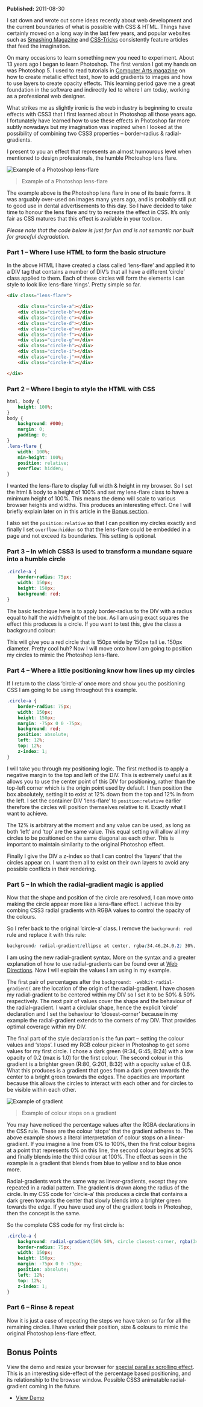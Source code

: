 **Published:** 2011-08-30

I sat down and wrote out some ideas recently about web development and the current boundaries of what is possible with CSS & HTML. Things have certainly moved on a long way in the last few years, and popular websites such as [Smashing Magazine](http://www.smashingmagazine.com) and [CSS-Tricks](http://css-tricks.com) consistently feature articles that feed the imagination.

On many occasions to learn something new you need to experiment. About 13 years ago I began to learn Photoshop. The first version I got my hands on was Photoshop 5. I used to read tutorials in [Computer Arts magazine](http://www.computerarts.co.uk/) on how to create metallic effect text, how to add gradients to images and how to use layers to create opacity effects. This learning period gave me a great foundation in the software and indirectly led to where I am today, working as a professional web designer.

What strikes me as slightly ironic is the web industry is beginning to create effects with CSS3 that I first learned about in Photoshop all those years ago. I fortunately have learned how to use these effects in Photoshop far more subtly nowadays but my imagination was inspired when I looked at the possibility of combining two CSS3 properties – border-radius & radial-gradients.

I present to you an effect that represents an almost humourous level when mentioned to design professionals, the humble Photoshop lens flare.

![Example of a Photoshop lens-flare](lens-flare-example.jpg)

> Example of a Photoshop lens-flare

The example above is the Photoshop lens flare in one of its basic forms. It was arguably over-used on images many years ago, and is probably still put to good use in dental advertisements to this day. So I have decided to take time to honour the lens flare and try to recreate the effect in CSS. It’s only fair as CSS matures that this effect is available in your toolbox.

*Please note that the code below is just for fun and is not semantic nor built for graceful degradation.*

### Part 1 – Where I use HTML to form the basic structure

In the above HTML I have created a class called ‘lens-flare’ and applied it to a DIV tag that contains a number of DIV’s that all have a different ‘circle’ class applied to them. Each of these circles will form the elements I can style to look like lens-flare ‘rings’. Pretty simple so far.

```HTML
<div class="lens-flare">

    <div class="circle-a"></div>
    <div class="circle-b"></div>
    <div class="circle-c"></div>
    <div class="circle-d"></div>
    <div class="circle-e"></div>
    <div class="circle-f"></div>
    <div class="circle-g"></div>
    <div class="circle-h"></div>
    <div class="circle-i"></div>
    <div class="circle-j"></div>
    <div class="circle-k"></div>

</div>
```

### Part 2 – Where I begin to style the HTML with CSS

```CSS
html, body {
    height: 100%;
}
body {
    background: #000;
    margin: 0;
    padding: 0;
}
.lens-flare {
    width: 100%;
    min-height: 100%;
    position: relative;
    overflow: hidden;
}
```

I wanted the lens-flare to display full width & height in my browser. So I set the html & body to a height of 100% and set my lens-flare class to have a minimum height of 100%. This means the demo will scale to various browser heights and widths. This produces an interesting effect. One I will briefly explain later on in this article in the [Bonus section](#bonus).

I also set the `position:relative` so that I can position my circles exactly and finally I set `overflow:hidden` so that the lens-flare could be embedded in a page and not exceed its boundaries. This setting is optional.

### Part 3 – In which CSS3 is used to transform a mundane square into a humble circle

```CSS
.circle-a {
    border-radius: 75px;
    width: 150px;
    height: 150px;
    background: red;
}
```

The basic technique here is to apply border-radius to the DIV with a radius equal to half the width/height of the box. As I am using exact squares the effect this produces is a circle. If you want to test this, give the class a background colour:

This will give you a red circle that is 150px wide by 150px tall i.e. 150px diameter. Pretty cool huh? Now I will move onto how I am going to position my circles to mimic the Photoshop lens-flare.

### Part 4 – Where a little positioning know how lines up my circles

If I return to the class ‘circle-a’ once more and show you the positioning CSS I am going to be using throughout this example.

```CSS
.circle-a {
    border-radius: 75px;
    width: 150px;
    height: 150px;
    margin: -75px 0 0 -75px;
    background: red;
    position: absolute;
    left: 12%;
    top: 12%;
    z-index: 1;
}
```

I will take you through my positioning logic. The first method is to apply a negative margin to the top and left of the DIV. This is extremely useful as it allows you to use the center point of this DIV for positioning, rather than the top-left corner which is the origin point used by default. I then position the box absolutely, setting it to exist at 12% down from the top and 12% in from the left. I set the container DIV ‘lens-flare’ to `position:relative` earlier therefore the circles will position themselves relative to it. Exactly what I want to achieve.

The 12% is arbitrary at the moment and any value can be used, as long as both ‘left’ and ‘top’ are the same value. This equal setting will allow all my circles to be positioned on the same diagonal as each other. This is important to maintain similarity to the original Photoshop effect.

Finally I give the DIV a z-index so that I can control the ‘layers’ that the circles appear on. I want them all to exist on their own layers to avoid any possible conflicts in their rendering.

### Part 5 – In which the radial-gradient magic is applied

Now that the shape and position of the circle are resolved, I can move onto making the circle appear more like a lens-flare effect. I achieve this by combing CSS3 radial gradients with RGBA values to control the opacity of the colours.

So I refer back to the original ‘circle-a’ class. I remove the `background: red` rule and replace it with this rule:

```CSS
background: radial-gradient(ellipse at center, rgba(34,46,24,0.2) 30%, rgba(80,201,32,0.6) 100%);
```

I am using the new radial-gradient syntax. More on the syntax and a greater explanation of how to use radial-gradients can be found over at [Web Directions](http://www.webdirections.org/blog/css3-radial-gradients/). Now I will explain the values I am using in my example.

The first pair of percentages after the `background: -webkit-radial-gradient(` are the location of the origin of the radial-gradient. I have chosen my radial-gradient to be centered within my DIV so I set it to be 50% & 50% respectively. The next pair of values cover the shape and the behaviour of the radial-gradient. I want a circlular shape, hence the explicit ‘circle’ declaration and I set the behaviour to ‘closest-corner’ because in my example the radial-gradient extends to the corners of my DIV. That provides optimal coverage within my DIV.

The final part of the style declaration is the fun part – setting the colour values and ‘stops’. I used my RGB colour picker in Photoshop to get some values for my first circle. I chose a dark green (R:34, G:45, B:24) with a low opacity of 0.2 (max is 1.0) for the first colour. The second colour in this gradient is a brighter green (R:80, G:201, B:32) with a opacity value of 0.6. What this produces is a gradient that goes from a dark green towards the center to a bright green towards the edges. The opacities are important because this allows the circles to interact with each other and for circles to be visible within each other.

![Example of gradient](gradient-example.png)

> Example of colour stops on a gradient

You may have noticed the percentage values after the RGBA declarations in the CSS rule. These are the colour ‘stops’ that the gradient adheres to. The above example shows a literal interpretation of colour stops on a linear-gradient. If you imagine a line from 0% to 100%, then the first colour begins at a point that represents 0% on this line, the second colour begins at 50% and finally blends into the third colour at 100%. The effect as seen in the example is a gradient that blends from blue to yellow and to blue once more.

Radial-gradients work the same way as linear-gradients, except they are repeated in a radial pattern. The gradient is drawn along the radius of the circle. In my CSS code for ‘circle-a’ this produces a circle that contains a dark green towards the center that slowly blends into a brighter green towards the edge. If you have used any of the gradient tools in Photoshop, then the concept is the same.

So the complete CSS code for my first circle is:

```CSS
.circle-a {
    background: radial-gradient(50% 50%, circle closest-corner, rgba(34,45,24,0.2) 30%, rgba(80,201,32,0.6) 100%);
    border-radius: 75px;
    width: 150px;
    height: 150px;
    margin: -75px 0 0 -75px;	
    position: absolute;
    left: 12%;
    top: 12%;
    z-index: 1;
}
```

### Part 6 – Rinse & repeat

Now it is just a case of repeating the steps we have taken so far for all the remaining circles. I have varied their position, size & colours to mimic the original Photoshop lens-flare effect.

Bonus Points
------------

View the demo and resize your browser for [special parallax scrolling effect](http://en.wikipedia.org/wiki/Parallax_scrolling). This is an interesting side-effect of the percentage based positioning, and its relationship to the browser window. Possible CSS3 animatable radial-gradient coming in the future.

- [View Demo](https://freemagee.github.io/css3-lens-flares/)
